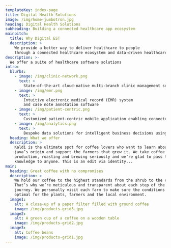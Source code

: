 ```yaml
---
templateKey: index-page
title: Digital Health Solutions
image: /img/home-jumbotron.jpg
heading: Digital Health Solutions
subheading: Building a connected healthcare app ecosystem
mainpitch:
  title: Why Digital EST
  description: >
    We provide a better way to deliver healthcare to people
    through a connected healthcare ecosystem and data-driven healthcare.
description: >-
  We offer a suite of healthcare software solutions
intro:
  blurbs:
    - image: /img/clinic-network.png
      text: >
        State-of-the-art cloud-native multi-branch clinic management solution
    - image: /img/emr.png
      text: >
        Intuitive electronic medical record (EMR) system
        and case note annotation software
    - image: /img/patient-centric.png
      text: >
        Customized patient-centric mobile application enabling connected care journey
    - image: /img/analytics.png
      text: >
        Bespoke data solutions for intelligent business decisions using visualition and predictive analytics
  heading: What we offer
  description: >
    Kaldi is the ultimate spot for coffee lovers who want to learn about their
    java’s origin and support the farmers that grew it. We take coffee
    production, roasting and brewing seriously and we’re glad to pass that
    knowledge to anyone. This is an edit via identity...
main:
  heading: Great coffee with no compromises
  description: >
    We hold our coffee to the highest standards from the shrub to the cup.
    That’s why we’re meticulous and transparent about each step of the coffee’s
    journey. We personally visit each farm to make sure the conditions are
    optimal for the plants, farmers and the local environment.
  image1:
    alt: A close-up of a paper filter filled with ground coffee
    image: /img/products-grid3.jpg
  image2:
    alt: A green cup of a coffee on a wooden table
    image: /img/products-grid2.jpg
  image3:
    alt: Coffee beans
    image: /img/products-grid1.jpg
---
```


